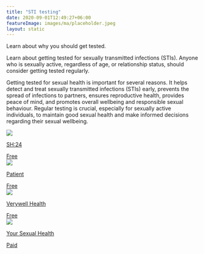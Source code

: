 ```yaml
---
title: "STI testing"
date: 2020-09-01T12:49:27+06:00
featureImage: images/ma/placeholder.jpeg
layout: static
---
```


Learn about why you should get tested.

Learn about getting tested for sexually transmitted infections (STIs). Anyone who is sexually active, regardless of age, or relationship status, should consider getting tested regularly.

Getting tested for sexual health is important for several reasons. It helps detect and treat sexually transmitted infections (STIs) early, prevents the spread of infections to partners, ensures reproductive health, provides peace of mind, and promotes overall wellbeing and responsible sexual behaviour. Regular testing is crucial, especially for sexually active individuals, to maintain good sexual health and make informed decisions regarding their sexual wellbeing.

<a class="ma-link" href="https://sh24.org.uk/"><div class="ma-card ma-card-Health"><div class="ma-icon"><img src ="/images/Icon-check - health - opacity.svg"/></div><div class="ma-name"><p>SH:24</p></div><div class="ma-paid-text"><span>Free </span></div></div></a><a class="ma-link" href="https://patient.info/news-and-features/why-regular-sti-checks-are-so-important"><div class="ma-card ma-card-Health"><div class="ma-icon"><img src ="/images/Icon-check - health - opacity.svg"/></div><div class="ma-name"><p>Patient</p></div><div class="ma-paid-text"><span>Free </span></div></div></a><a class="ma-link" href="https://www.verywellhealth.com/five-reasons-everyone-should-get-tested-for-stds-3133081"><div class="ma-card ma-card-Health"><div class="ma-icon"><img src ="/images/Icon-check - health - opacity.svg"/></div><div class="ma-name"><p>Verywell Health</p></div><div class="ma-paid-text"><span>Free </span></div></div></a><a class="ma-link" href="https://www.awin1.com/cread.php?awinmid=19770&awinaffid=1198638&ued=https%3A%2F%2Fyoursexualhealth.co.uk%2F"><div class="ma-card ma-card-Health"><div class="ma-icon"><img src ="/images/Icon-pound - health - opacity.svg"/></div><div class="ma-name"><p>Your Sexual Health</p></div><div class="ma-paid-text"><span>Paid</span></div></div></a>  

<br/><br/>






